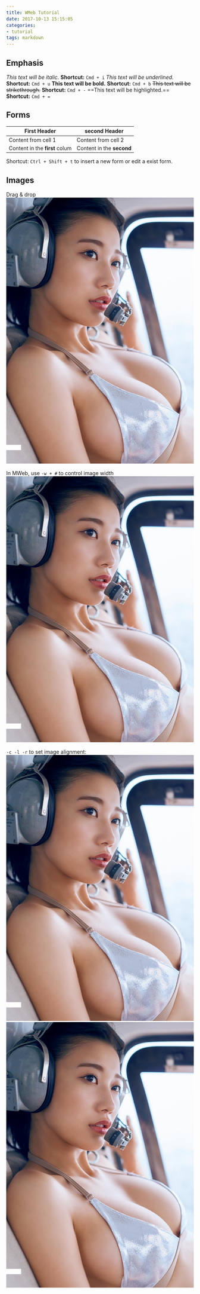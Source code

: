 ```yaml
---
title: WMeb Tutorial
date: 2017-10-13 15:15:05
categories:
- tutorial
tags: markdown
---
```


## Emphasis
*This text will be italic.*
**Shortcut:** `Cmd + i`
_This text will be underlined._
**Shortcut:** `Cmd + u`
**This text will be bold.**
**Shortcut:** `Cmd + b`
~~This text will be strikethrough.~~
**Shortcut:** `Cmd + -`
==This text will be highlighted.==
**Shortcut:** `Cmd + =`

## Forms

First Header | second Header
------------ | -------------
Content from cell 1 | Content from cell 2
Content in the **first** colum | Content in the **second**

Shortcut: `Ctrl + Shift + t` to insert a new form or edit a exist form.

## Images
Drag & drop
![ogurayuka](media/ogurayuka.jpg)

In MWeb, use `-w + #` to control image width
![ogurayuka -w300](media/ogurayuka.jpg)

`-c -l -r` to set image alignment:
![ogurayuka -c300](media/ogurayuka.jpg)
![ogurayuka -r300](media/ogurayuka.jpg)



